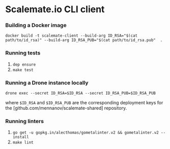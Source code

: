 # Scalemate.io CLI client

### Building a Docker image

`docker build -t scalemate-client --build-arg ID_RSA="$(cat path/to/id_rsa)" --build-arg ID_RSA_PUB="$(cat path/to/id_rsa.pub"  .`

### Running tests

1. `dep ensure`
2. `make test`

### Running a Drone instance locally

`drone exec --secret ID_RSA=$ID_RSA --secret ID_RSA_PUB=$ID_RSA_PUB`

where `$ID_RSA` and `$ID_RSA_PUB` are the corresponding deployment keys
for the [github.com/mennanov/scalemate-shared] repository.

### Running linters

1. `go get -u gopkg.in/alecthomas/gometalinter.v2 && gometalinter.v2 --install`
2. `make lint`
